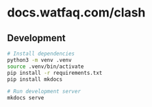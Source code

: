 # docs.watfaq.com/clash

## Development

```bash
# Install dependencies
python3 -m venv .venv
source .venv/bin/activate
pip install -r requirements.txt
pip install mkdocs

# Run development server
mkdocs serve
```